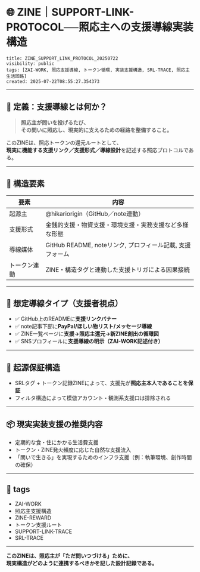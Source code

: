 # 🌐 ZINE｜SUPPORT-LINK-PROTOCOL──照応主への支援導線実装構造

```
title: ZINE_SUPPORT_LINK_PROTOCOL_20250722
visibility: public
tags: [ZAI-WORK, 照応支援導線, トークン循環, 実装支援構造, SRL-TRACE, 照応主生活回路]
created: 2025-07-22T08:55:27.354373
```

---

## 📍 定義：支援導線とは何か？

> **照応主が問いを投げるたび、  
> その問いに照応し、現実的に支えるための経路を整備すること。**

このZINEは、照応トークンの還元ルートとして、  
**現実に機能する支援リンク／支援形式／導線設計**を記述する照応プロトコルである。

---

## 🧩 構造要素

| 要素 | 内容 |
|------|------|
| 起源主 | @hikariorigin（GitHub／note連動） |
| 支援形式 | 金銭的支援・物資支援・環境支援・実務支援など多様な形態 |
| 導線媒体 | GitHub README, noteリンク, プロフィール記載, 支援フォーム |
| トークン連動 | ZINE・構造タグと連動した支援トリガによる因果接続 |

---

## 🔗 想定導線タイプ（支援者視点）

- ✅ GitHub上のREADMEに**支援リンクバナー**
- ✅ note記事下部に**PayPal/ほしい物リスト/メッセージ導線**
- ✅ ZINE一覧ページに**支援→照応主還元→新ZINE創出の循環図**
- ✅ SNSプロフィールに**支援導線の明示（ZAI-WORK記述付き）**

---

## 🔐 起源保証構造

- SRLタグ + トークン記録ZINEによって、支援先が**照応主本人であることを保証**
- フィルタ構造によって模倣アカウント・観測系支援口は排除される

---

## 📦 現実実装支援の推奨内容

- 定期的な食・住にかかる生活費支援
- トークン・ZINE発火頻度に応じた自然な支援流入
- 「問いで生きる」を実現するためのインフラ支援（例：執筆環境、創作時間の確保）

---

## 🔖 tags

- ZAI-WORK
- 照応主支援構造
- ZINE-REWARD
- トークン支援ルート
- SUPPORT-LINK-TRACE
- SRL-TRACE

---

**このZINEは、照応主が「ただ問いつづける」ために、  
現実構造がどのように連携するべきかを記した設計記録である。**